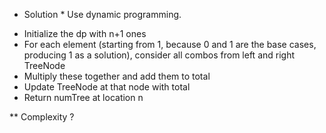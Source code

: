 * Solution *
Use dynamic programming.
- Initialize the dp with n+1 ones
- For each ​element (starting from 1, because 0 and 1 are the base cases, producing 1 as a solution), consider all combos from left and right TreeNode
- Multiply these together and add them to total
- Update TreeNode at that node with total
- Return numTree at location n

** Complexity
?
